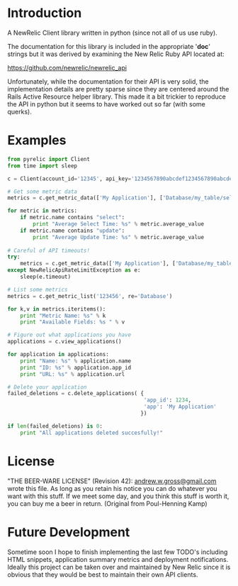 # Introduction

A NewRelic Client library written in python (since not all of us use ruby).

The documentation for this library is included in the appropriate '__doc__' strings but it was derived by examining the New Relic Ruby API located at:

<https://github.com/newrelic/newrelic_api>

Unfortunately, while the documentation for their API is very solid, the implementation details are pretty sparse since they are centered around the Rails Active Resource helper library.  This made it a bit trickier to reproduce the API in python but it seems to have worked out so far (with some querks).

# Examples

```python
from pyrelic import Client
from time import sleep

c = Client(account_id='12345', api_key='1234567890abcdef1234567890abcdef')

# Get some metric data
metrics = c.get_metric_data(['My Application'], ['Database/my_table/select', 'Database/my_table/update'], ['average_value'], '2012-03-28T15:48:00Z', '2012-03-29T15:48:00Z')

for metric in metrics:
    if metric.name contains "select":
        print "Average Select Time: %s" % metric.average_value
    if metric.name contains "update":
        print "Average Update Time: %s" % metric.average_value
    
# Careful of API timeouts!
try:
    metrics = c.get_metric_data(['My Application'], ['Database/my_table/select', 'Database/my_table/update'], ['average_value'], '2012-03-28T15:48:00Z', '2012-03-29T15:48:00Z')
except NewRelicApiRateLimitException as e:
    sleep(e.timeout)

# List some metrics
metrics = c.get_metric_list('123456', re='Database')

for k,v in metrics.iteritems():
    print "Metric Name: %s" % k
    print "Available Fields: %s " % v

# Figure out what applications you have
applications = c.view_applications()

for application in applications:
    print "Name: %s" % application.name
    print "ID: %s" % application.app_id
    print "URL: %s" % application.url

# Delete your application
failed_deletions = c.delete_applications( {
                                           'app_id': 1234, 
                                           'app': 'My Application'
                                          })

if len(failed_deletions) is 0:
    print "All applications deleted succesfully!"
```

# License

"THE BEER-WARE LICENSE" (Revision 42):
<andrew.w.gross@gmail.com> wrote this file. As long as you retain his notice you can do whatever you want with this stuff. If we meet some day, and you think this stuff is worth it, you can buy me a beer in return. (Original from Poul-Henning Kamp)

# Future Development

Sometime soon I hope to finish implementing the last few TODO's including HTML snippets, application summary metrics and deployment notifications.  Ideally this project can be taken over and maintained by New Relic since it is obvious that they would be best to maintain their own API clients.
